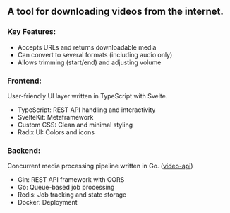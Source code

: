 ## A tool for downloading videos from the internet.

### Key Features:
- Accepts URLs and returns downloadable media
- Can convert to several formats (including audio only)
- Allows trimming (start/end) and adjusting volume

### Frontend:
User-friendly UI layer written in TypeScript with Svelte.
- TypeScript: REST API handling and interactivity
- SvelteKit: Metaframework
- Custom CSS: Clean and minimal styling
- Radix UI: Colors and icons

### Backend: 
Concurrent media processing pipeline written in Go. ([video-api](https://github.com/thomascpowell/video-api))
- Gin: REST API framework with CORS
- Go: Queue-based job processing
- Redis: Job tracking and state storage
- Docker: Deployment
